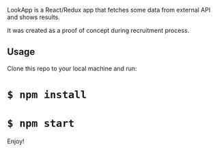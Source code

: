 LookApp is a React/Redux app that fetches some data from external API and shows results.

It was created as a proof of concept during recruitment process.

## Usage

Clone this repo to your local machine and run:

# `$ npm install`
# `$ npm start`

Enjoy!
